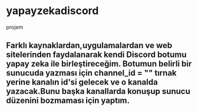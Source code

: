 # yapayzekadiscord
projem


Farklı kaynaklardan,uygulamalardan ve web sitelerinden faydalanarak kendi Discord botumu yapay zeka ile birleştireceğim.
Botumun belirli bir sunucuda yazması için channel_id = "" tırnak yerine kanalın id'si gelecek ve o kanalda yazacak.Bunu başka kanallarda konuşup sunucu düzenini bozmaması için yaptım.
------------------------------------------------------------------------------------------------------------------------------------------------------------------------------------------------------------



